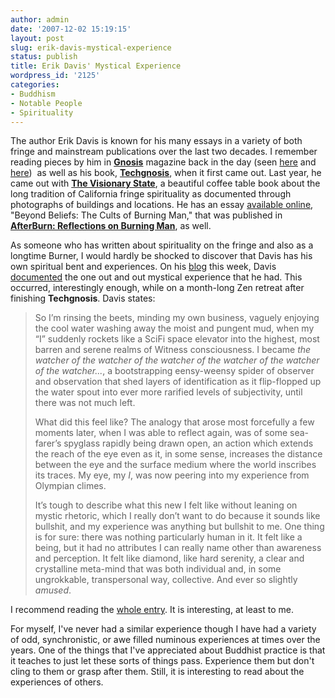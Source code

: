 ```yaml
---
author: admin
date: '2007-12-02 15:19:15'
layout: post
slug: erik-davis-mystical-experience
status: publish
title: Erik Davis' Mystical Experience
wordpress_id: '2125'
categories:
- Buddhism
- Notable People
- Spirituality
---
```

The author Erik Davis is known for his many essays in a variety of both fringe and mainstream publications over the last two decades. I remember reading pieces by him in <a href="http://www.lumen.org/"><strong>Gnosis</strong></a> magazine back in the day (seen <a href="http://www.techgnosis.com/chunkshow-single.php?chunk=chunkfrom-2005-06-15-1943-0.txt">here</a> and <a href="http://www.techgnosis.com/chunkshow-single.php?chunk=chunkfrom-2005-12-13-1057-0.txt">here</a>)  as well as his book, <a href="http://www.amazon.com/Techgnosis-Magic-Mysticism-Information-Paperback/dp/1852427728"><strong>Techgnosis</strong></a>, when it first came out. Last year, he came out with <a href="http://www.amazon.com/Visionary-State-Californias-Spiritual-Landscape/dp/0811848353/"><strong>The Visionary State</strong></a>, a beautiful coffee table book about the long tradition of California fringe spirituality as documented through photographs of buildings and locations. He has an essay <a href="http://www.techgnosis.com/chunks.php?sec=articles&amp;cat=tribes&amp;file=chunkfrom-2006-06-13-1742-0.txt">available online</a>, "Beyond Beliefs: The Cults of Burning Man," that was published in <a href="http://www.amazon.com/AfterBurn-Reflections-Burning-Man-Counterculture/"><strong>AfterBurn: Reflections on Burning Man</strong></a>, as well.

As someone who has written about spirituality on the fringe and also as a longtime Burner, I would hardly be shocked to discover that Davis has his own spiritual bent and experiences. On his <a href="http://www.techgnosis.com/chunks.php?sec=journal">blog</a> this week, Davis <a href="http://www.techgnosis.com/chunks.php?sec=journal&amp;cat=experiencing&amp;file=chunkfrom-2007-11-28-1702-0.txt">documented</a> the one out and out mystical experience that he had. This occurred, interestingly enough, while on a month-long Zen retreat after finishing <strong>Techgnosis</strong>. Davis states:
<blockquote>So I’m rinsing the beets, minding my own business, vaguely enjoying the cool water washing away the moist and pungent mud, when my “I” suddenly rockets like a SciFi space elevator into the highest, most barren and serene realms of Witness consciousness. I became <em>the watcher of the watcher of the watcher of the watcher of the watcher of the watcher...</em>, a bootstrapping eensy-weensy spider of observer and observation that shed layers of identification as it flip-flopped up the water spout into ever more rarified levels of subjectivity, until there was not much left.

What did this feel like? The analogy that arose most forcefully a few moments later, when I was able to reflect again, was of some sea-farer’s spyglass rapidly being drawn open, an action which extends the reach of the eye even as it, in some sense, increases the distance between the eye and the surface medium where the world inscribes its traces. My eye, my <em>I</em>, was now peering into my experience from Olympian climes.

It’s tough to describe what this new I felt like without leaning on mystic rhetoric, which I really don’t want to do because it sounds like bullshit, and my experience was anything but bullshit to me. One thing is for sure: there was nothing particularly human in it. It felt like a being, but it had no attributes I can really name other than awareness and perception. It felt like diamond, like hard serenity, a clear and crystalline meta-mind that was both individual and, in some ungrokkable, transpersonal way, collective. And ever so slightly <em>amused</em>.</blockquote>
I recommend reading the <a href="http://www.techgnosis.com/chunks.php?sec=journal&amp;cat=experiencing&amp;file=chunkfrom-2007-11-28-1702-0.txt">whole entry</a>. It is interesting, at least to me.

For myself, I've never had a similar experience though I have had a variety of odd, synchronistic, or awe filled numinous experiences at times over the years. One of the things that I've appreciated about Buddhist practice is that it teaches to just let these sorts of things pass. Experience them but don't cling to them or grasp after them. Still, it is interesting to read about the experiences of others.
